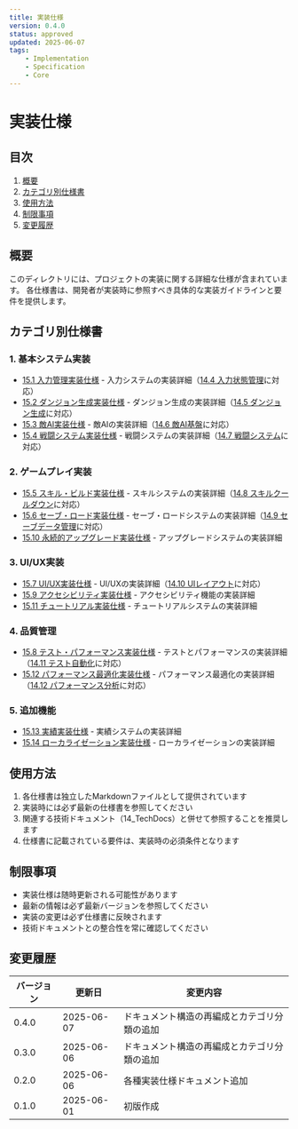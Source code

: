 ```yaml
---
title: 実装仕様
version: 0.4.0
status: approved
updated: 2025-06-07
tags:
    - Implementation
    - Specification
    - Core
---
```


# 実装仕様

## 目次

1. [概要](#概要)
2. [カテゴリ別仕様書](#カテゴリ別仕様書)
3. [使用方法](#使用方法)
4. [制限事項](#制限事項)
5. [変更履歴](#変更履歴)

## 概要

このディレクトリには、プロジェクトの実装に関する詳細な仕様が含まれています。
各仕様書は、開発者が実装時に参照すべき具体的な実装ガイドラインと要件を提供します。

## カテゴリ別仕様書

### 1. 基本システム実装
- [15.1 入力管理実装仕様](15.1_InputManagementSpec.md) - 入力システムの実装詳細（[14.4 入力状態管理](../14_TechDocs/14.4_InputStateMachine.md)に対応）
- [15.2 ダンジョン生成実装仕様](15.2_DungeonGenerationSpec.md) - ダンジョン生成の実装詳細（[14.5 ダンジョン生成](../14_TechDocs/14.5_DungeonGeneration.md)に対応）
- [15.3 敵AI実装仕様](15.3_EnemyAISpec.md) - 敵AIの実装詳細（[14.6 敵AI基盤](../14_TechDocs/14.6_EnemyAIFoundation.md)に対応）
- [15.4 戦闘システム実装仕様](15.4_CombatSystemSpec.md) - 戦闘システムの実装詳細（[14.7 戦闘システム](../14_TechDocs/14.7_CombatSystem.md)に対応）

### 2. ゲームプレイ実装
- [15.5 スキル・ビルド実装仕様](15.5_SkillBuildSpec.md) - スキルシステムの実装詳細（[14.8 スキルクールダウン](../14_TechDocs/14.8_SkillCooldown.md)に対応）
- [15.6 セーブ・ロード実装仕様](15.6_SaveLoadSpec.md) - セーブ・ロードシステムの実装詳細（[14.9 セーブデータ管理](../14_TechDocs/14.9_SaveDataManagement.md)に対応）
- [15.10 永続的アップグレード実装仕様](15.10_PermanentUpgradeSpec.md) - アップグレードシステムの実装詳細

### 3. UI/UX実装
- [15.7 UI/UX実装仕様](15.7_UIUXSpec.md) - UI/UXの実装詳細（[14.10 UIレイアウト](../14_TechDocs/14.10_UILayout.md)に対応）
- [15.9 アクセシビリティ実装仕様](15.9_AccessibilitySpec.md) - アクセシビリティ機能の実装詳細
- [15.11 チュートリアル実装仕様](15.11_TutorialRoomSpec.md) - チュートリアルシステムの実装詳細

### 4. 品質管理
- [15.8 テスト・パフォーマンス実装仕様](15.8_TestPerformanceSpec.md) - テストとパフォーマンスの実装詳細（[14.11 テスト自動化](../14_TechDocs/14.11_TestAutomation.md)に対応）
- [15.12 パフォーマンス最適化実装仕様](15.12_PerformanceOptimizationSpec.md) - パフォーマンス最適化の実装詳細（[14.12 パフォーマンス分析](../14_TechDocs/14.12_PerformanceProfiling.md)に対応）

### 5. 追加機能
- [15.13 実績実装仕様](15.13_AchievementSpec.md) - 実績システムの実装詳細
- [15.14 ローカライゼーション実装仕様](15.14_LocalizationSpec.md) - ローカライゼーションの実装詳細

## 使用方法

1. 各仕様書は独立したMarkdownファイルとして提供されています
2. 実装時には必ず最新の仕様書を参照してください
3. 関連する技術ドキュメント（14_TechDocs）と併せて参照することを推奨します
4. 仕様書に記載されている要件は、実装時の必須条件となります

## 制限事項

- 実装仕様は随時更新される可能性があります
- 最新の情報は必ず最新バージョンを参照してください
- 実装の変更は必ず仕様書に反映されます
- 技術ドキュメントとの整合性を常に確認してください

## 変更履歴

| バージョン | 更新日     | 変更内容 |
| ---------- | ---------- | -------- |
| 0.4.0      | 2025-06-07 | ドキュメント構造の再編成とカテゴリ分類の追加 |
| 0.3.0      | 2025-06-06 | ドキュメント構造の再編成とカテゴリ分類の追加 |
| 0.2.0      | 2025-06-06 | 各種実装仕様ドキュメント追加 |
| 0.1.0      | 2025-06-01 | 初版作成 |
